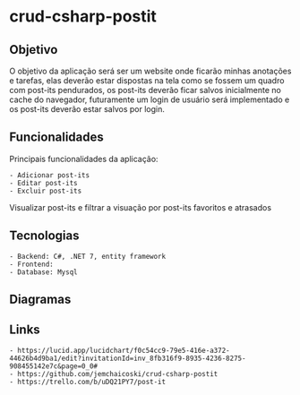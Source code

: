 # crud-csharp-postit

## Objetivo

O objetivo da aplicação será ser um website onde ficarão minhas anotações e tarefas, elas deverão estar dispostas na tela como se fossem um quadro com post-its pendurados, os post-its deverão ficar salvos inicialmente no cache do navegador, futuramente um login de usuário será implementado e os post-its deverão estar salvos por login.

## Funcionalidades

Principais funcionalidades da aplicação:

	- Adicionar post-its
	- Editar post-its
	- Excluir post-its
Visualizar post-its e filtrar a visuação por post-its favoritos e atrasados

## Tecnologias
	- Backend: C#, .NET 7, entity framework
	- Frontend:
	- Database: Mysql

## Diagramas

## Links

	- https://lucid.app/lucidchart/f0c54cc9-79e5-416e-a372-44626b4d9ba1/edit?invitationId=inv_8fb316f9-8935-4236-8275-908455142e7c&page=0_0#
	- https://github.com/jemchaicoski/crud-csharp-postit
	- https://trello.com/b/uDQ21PY7/post-it

